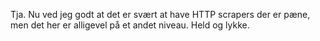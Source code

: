 Tja. Nu ved jeg godt at det er svært at have HTTP scrapers der er pæne,
men det her er alligevel på et andet niveau. Held og lykke.